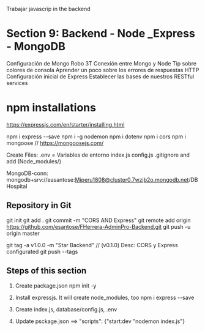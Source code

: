 Trabajar javascrip in the backend

# Section 9: Backend - Node _Express - MongoDB
Configuración de Mongo
Robo 3T
Conexión entre Mongo y Node
Tip sobre colores de consola
Aprender un poco sobre los errores de respuestas HTTP
Configuración inicial de Express
Establecer las bases de nuestros RESTful services

# npm installations
https://expressjs.com/en/starter/installing.html

npm i express --save
npm i -g nodemon
npm i dotenv
npm i cors
npm i mongoose //  https://mongoosejs.com/


Create Files:
.env = Variables de entorno
index.js
config.js
.gitignore  and add (Node_modules/)

MongoDB-conn: 
mongodb+srv://easantose:Miperu1808@cluster0.7wzjb2o.mongodb.net/DBHospital

## Repository in Git
git init
git add .
git commit -m "CORS AND Express"
git remote add origin https://github.com/esantose/FHerrera-AdminPro-Backend.git
git push -u origin master

git tag -a v1.0.0 -m "Star Backend"  // (v0.1.0) Desc: CORS y Express configurated
git push --tags

## Steps of this section
1. 	Create package.json 
	npm init -y
	
2. 	Install expressjs. It will create node_modules, too
	npm i express --save
	
3.	Create index.js, database/config.js, .env

4.	Update psckage.json ==> "scripts": {"start:dev "nodemon index.js"}

	
	
	





